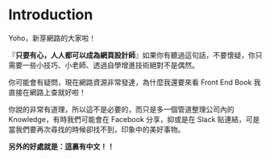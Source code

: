 # Introduction

Yoho，新芽網路的大家啦！

『**只要有心，人人都可以成為網頁設計師**』如果你有聽過這句話，不要懷疑，你只需要一些小技巧、小老師、透過自學增進技術絕對不是偶然。

你可能會有疑問，現在網路資源非常發達，為什麼我還要來看 Front End Book 我直接在網路上查就好啦！

你說的非常有道理，所以這不是必要的，而只是多一個管道整理公司內的 Knowledge，有時我們可能會在 Facebook 分享，抑或是在 Slack 貼連結，可是當我們要再次尋找的時候卻找不到，印象中的美好事物。

**另外的好處就是：這裏有中文！！**

